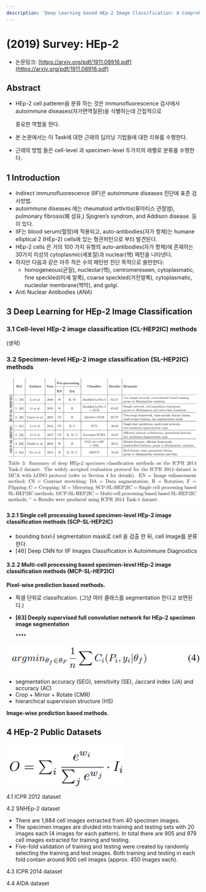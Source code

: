 ```yaml
---
description: 'Deep Learning based HEp-2 Image Classification: A Comprehensive Review'
---
```


# \(2019\) Survey: HEp-2

* 논문링크: [https://arxiv.org/pdf/1911.08916.pdf](https://arxiv.org/pdf/1911.08916.pdf)



## Abstract

* HEp-2 cell patteren을 분류 하는 것은 immunofluorescence 검사에서 autoimmune diseases\(자가면역질환\)을 식별하는데 간접적으로

  중요한 역할을 한다.

* 본 논문에서는 이 Task에 대한 근래의 딥러닝 기법들에 대한 리뷰를 수행한다.
* 근래의 방법 들은 cell-level 과 specimen-level 두가지의 레벨로 분류를 수행한다.



## 1 Introduction

* Indirect immunofluorescence \(IIF\)은 autoimmune diseases 진단에 표준 검사방법.
* autoimmune diseases 에는 rheumatoid arthritis\(류마티스 관절염\), pulmonary fibrosis\(폐 섬유,\) Sjogren’s syndrom, and Addison disease. 등이 있다.
* IIF는 blood serum\(혈정\)에 적용되고, auto-antibodies\(자가 항체\)는 humane elliptical 2 \(HEp-2\) cells에 있는 형관퍼턴으로 부터 발견된다.
* HEp-2 cells 은 거의 100 가지 유형의 auto-antibodies\(자가 항체\)에 존재하는 30가지 이상의  cytoplasmic\(세포질\)과 nuclear\(핵\) 패턴을 나타낸다. 
* 하지만 다음과 같은 아주 적은 수의 패턴만 진단 목적으로 쓸만한다:
  * homogeneous\(균질\), nucleolar\(핵\), centromereseen, cytoplasmatic, fine speckled\(미세 얼룩\), coarse speckled\(거친얼룩\), cytoplasmatic, nucleolar membrane\(핵막\), and golgi.
*  Anti Nuclear Antibodies \(_ANA_\)

## 3 Deep Learning for HEp-2 Image Classification

### 3.1 Cell-level HEp-2 image classification \(CL-HEP2IC\) methods

\(생략\)

### 3.2 Specimen-level HEp-2 image classification \(SL-HEP2IC\) methods

![](../.gitbook/assets/image%20%28108%29.png)



#### 3.2.1 Single cell processing based specimen-level HEp-2 image classification methods \(SCP-SL-HEP2IC\)

* bounding box나 segmentation mask로 cell 을 검출 한 뒤, cell image를 분류한다.
* \[46\] Deep CNN for IIF Images Classification in Autoimmune Diagnostics

#### 3.2.2 Multi-cell processing based specimen-level HEp-2 image classification methods \(MCP-SL-HEP2IC\)

**Pixel-wise prediction based methods.**

* 픽셀 단위로 classification. \(그냥 여러 클래스를 segmentation 한다고 보면된다.\)
* **\[63\] Deeply supervised full convolution network for HEp-2 specimen image segmentation**

  \*\*\*\*

![Results of \[63\]](../.gitbook/assets/image%20%2884%29.png)

* segmentation accuracy \(SEG\), sensitivity \(SE\), Jaccard index \(JA\) and accuracy \(AC\)
* Crop + Mirror + Rotate \(CMR\)
* hierarchical supervision structure \(HS\)



**Image-wise prediction based methods.**





## 4 HEp-2 Public Datasets

![](../.gitbook/assets/image%20%2881%29.png)

4.1 ICPR 2012 dataset



4.2 SNHEp-2 dataset

* There are 1,884 cell images extracted from 40 specimen images. 
* The specimen images are divided into training and testing sets with 20 images each \(4 images for each pattern\). In total there are 905 and 979 cell images extracted for training and testing. 
* Five-fold validation of training and testing were created by randomly selecting the training and test images. Both training and testing in each fold contain around 900 cell images \(approx. 450 images each\).

4.3 ICPR 2014 dataset



4.4 AIDA dataset



